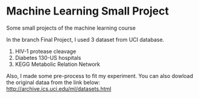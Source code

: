 # Machine Learning Small Project
Some small projects of the machine learning course

In the branch Final Project, I used 3 dataset from UCI database. 

1. HIV-1 protease cleavage
2. Diabetes 130-US hospitals
3. KEGG Metabolic Relation Network

Also, I made some pre-process to fit my experiment. You can also dowload the original dataa from the link below:
    http://archive.ics.uci.edu/ml/datasets.html
